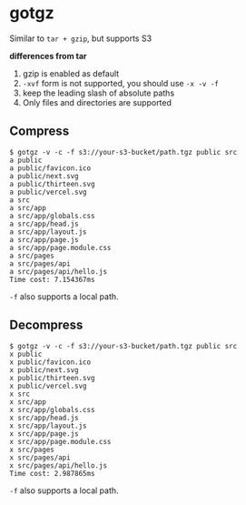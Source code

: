 # gotgz

Similar to `tar + gzip`, but supports S3

**differences from tar**

1. gzip is enabled as default
2. `-xvf` form is not supported, you should use `-x -v -f`
3. keep the leading slash of absolute paths
4. Only files and directories are supported

## Compress

```console
$ gotgz -v -c -f s3://your-s3-bucket/path.tgz public src
a public
a public/favicon.ico
a public/next.svg
a public/thirteen.svg
a public/vercel.svg
a src
a src/app
a src/app/globals.css
a src/app/head.js
a src/app/layout.js
a src/app/page.js
a src/app/page.module.css
a src/pages
a src/pages/api
a src/pages/api/hello.js
Time cost: 7.154367ms
```

`-f` also supports a local path.

## Decompress

```console
$ gotgz -v -c -f s3://your-s3-bucket/path.tgz public src
x public
x public/favicon.ico
x public/next.svg
x public/thirteen.svg
x public/vercel.svg
x src
x src/app
x src/app/globals.css
x src/app/head.js
x src/app/layout.js
x src/app/page.js
x src/app/page.module.css
x src/pages
x src/pages/api
x src/pages/api/hello.js
Time cost: 2.987865ms
```

`-f` also supports a local path.
